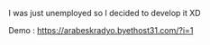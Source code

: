 I was just unemployed so I decided to develop it XD 




Demo : https://arabeskradyo.byethost31.com/?i=1
